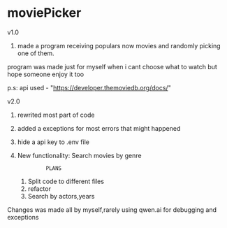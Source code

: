 # moviePicker
v1.0 
1. made a program receiving populars now movies and randomly picking one of them.

program was made just for myself when i cant choose what to watch
but hope someone enjoy it too

p.s: api used - "https://developer.themoviedb.org/docs/"

v2.0
1. rewrited most part of code

2. added a exceptions for most errors that might happened

3. hide a api key to .env file

4. New functionality: Search movies by genre

                PLANS
    1. Split code to different files
    2. refactor
    3. Search by actors,years

Changes was made all by myself,rarely using qwen.ai for debugging and exceptions

